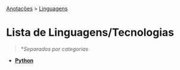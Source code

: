 <link rel="stylesheet" type="text/css" href="../../CSS/dark-theme.css">

[Anotações](../../) > [Linguagens](../Index.md)

# Lista de Linguagens/Tecnologias 
>**Separados por categorias*

- **[Python](./Python/Python.md)**